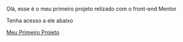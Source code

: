 Olá, esse é o meu primeiro projeto relizado com o front-end Mentor

Tenha acesso a ele abaixo

<a href="../qr-code-component-main/index.html">Meu Primeiro Projeto</a>